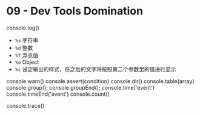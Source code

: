 # 09 - Dev Tools Domination

console.log()
- `%s` 字符串
- `%d` 整数
- `%f` 浮点值
- `%o` Object
- `%c` 设定输出的样式，在之后的文字将按照第二个参数里的值进行显示

console.warn()
console.assert(condition)
console.dir()
console.table(array)
console.group();
console.groupEnd();
console.time('event')
console.timeEnd('event')
console.count()

console.trace()